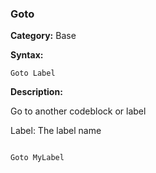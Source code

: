 ### Goto

**Category:**
Base

**Syntax:**

```scorpionengine
Goto Label
```

**Description:**

Go to another codeblock or label

Label: The label name

```scorpionengine

Goto MyLabel

```
